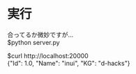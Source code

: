 # 実行
合ってるか微妙ですが...  
$python server.py

$curl http://localhost:20000  
{"Id": 1.0, "Name": "inui", "KG": "d-hacks"}